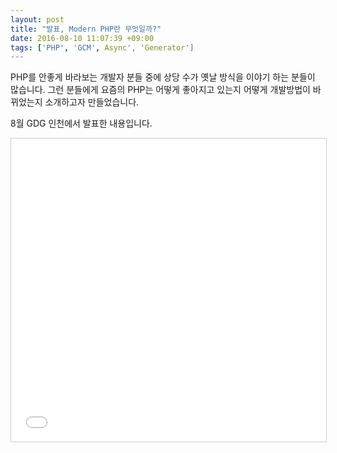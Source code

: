 ```yaml
---
layout: post
title: "발표, Modern PHP란 무엇일까?"
date: 2016-08-10 11:07:39 +09:00
tags: ['PHP', 'GCM', Async', 'Generator']
---
```


PHP를 안좋게 바라보는 개발자 분들 중에 상당 수가 옛날 방식을 이야기 하는 분들이 많습니다. 그런 분들에게 요즘의 PHP는 어떻게 좋아지고 있는지 어떻게 개발방법이 바뀌었는지 소개하고자 만들었습니다.

8월 GDG 인천에서 발표한 내용입니다.

<iframe src="//www.slideshare.net/slideshow/embed_code/key/D4AteUeyFbVyFd" width="595" height="485" frameborder="0" marginwidth="0" marginheight="0" scrolling="no" style="border:1px solid #CCC; border-width:1px; margin-bottom:5px; max-width: 100%;" allowfullscreen> </iframe>
